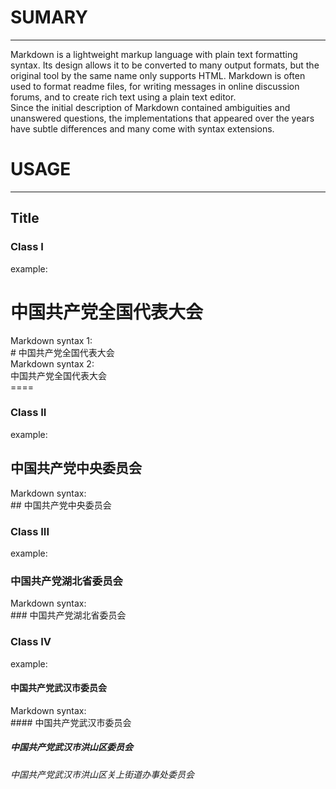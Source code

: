 # SUMARY
---
Markdown is a lightweight markup language with plain text formatting syntax. Its design allows it to be converted to many output formats, but the original tool by the same name only supports HTML. Markdown is often used to format readme files, for writing messages in online discussion forums, and to create rich text using a plain text editor.  
Since the initial description of Markdown contained ambiguities and unanswered questions, the implementations that appeared over the years have subtle differences and many come with syntax extensions.
# USAGE
---
## Title
### Class I
example:  
# 中国共产党全国代表大会
Markdown syntax 1:  
\# 中国共产党全国代表大会  
Markdown syntax 2:  
中国共产党全国代表大会  
\====  
### Class II
example: 
## 中国共产党中央委员会
Markdown syntax:  
\## 中国共产党中央委员会  
### Class III
example: 
### 中国共产党湖北省委员会
Markdown syntax:  
\### 中国共产党湖北省委员会  
### Class IV
example:
#### 中国共产党武汉市委员会
Markdown syntax:  
\#### 中国共产党武汉市委员会  
##### 中国共产党武汉市洪山区委员会
###### 中国共产党武汉市洪山区关上街道办事处委员会

